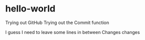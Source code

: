 # hello-world
Trying out GitHub
Trying out the Commit function


I guess I  need to leave some lines in between
Changes changes
